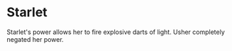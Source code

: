 # Starlet
Starlet's power allows her to fire explosive darts of light. Usher completely negated her power.
